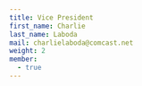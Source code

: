 ```yaml
---
title: Vice President
first_name: Charlie
last_name: Laboda
mail: charlielaboda@comcast.net
weight: 2
member:
  - true
---
```


